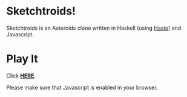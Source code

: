 # Sketchtroids!
Sketchtroids is an Asteroids clone written in Haskell (using [Haste](https://haste-lang.org/)) and Javascript.

# Play It
Click **[HERE](https://stbtpersonal.github.io/sketchtroids/)**.

Please make sure that Javascript is enabled in your browser.
